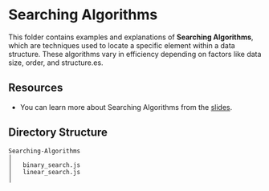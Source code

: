 # Searching Algorithms

This folder contains examples and explanations of **Searching Algorithms**, which are techniques used to locate a specific element within a data structure. These algorithms vary in efficiency depending on factors like data size, order, and structure.es.

## Resources

- You can learn more about Searching Algorithms from the [slides](https://cs.slides.com/colt_steele/tries-21/fullscreen).

## Directory Structure

```
Searching-Algorithms
│
│   binary_search.js
│   linear_search.js
│
```
